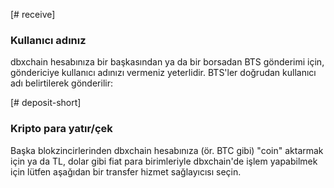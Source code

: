 [# receive]
### Kullanıcı adınız
dbxchain hesabınıza bir başkasından ya da bir borsadan BTS gönderimi için, göndericiye kullanıcı adınızı vermeniz yeterlidir. BTS'ler doğrudan kullanıcı adı belirtilerek gönderilir:

[# deposit-short]
### Kripto para yatır/çek
Başka blokzincirlerinden dbxchain hesabınıza (ör. BTC gibi) "coin" aktarmak için ya da TL, dolar gibi fiat para birimleriyle dbxchain'de işlem yapabilmek için lütfen aşağıdan bir transfer hizmet sağlayıcısı seçin.
